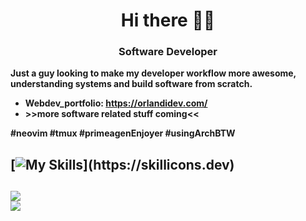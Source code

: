 <h1 align="center">Hi there 🥷🏻</h1>
<h3 align="center">Software Developer</h3>

**Just a guy looking to make my developer workflow more awesome, understanding systems and build software from scratch.**
- **Webdev_portfolio: https://orlandidev.com/**
- **>>more software related stuff coming<<**

**#neovim #tmux #primeagenEnjoyer #usingArchBTW**

<p align="left">

[![My Skills](https://skillicons.dev/icons?i=js,ts,vite,react,nodejs,go,docker,mysql,sqlite,arch,linux,git,github,neovim,tailwind,)](https://skillicons.dev)
---
![](https://github-readme-stats.vercel.app/api?username=EmmoCodes&theme=slateorange&hide_border=false&include_all_commits=true&count_private=true)<br/>
![](https://github-readme-stats.vercel.app/api/top-langs/?username=EmmoCodes&hide=html,css,scss&theme=slateorange&hide_border=false&include_all_commits=true&count_private=true&layout=donut)
---


